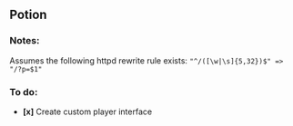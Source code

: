 ## Potion

### Notes:
Assumes the following httpd rewrite rule exists: 
`"^/([\w|\s]{5,32})$" => "/?p=$1"`

### To do:
* __[x]__ Create custom player interface